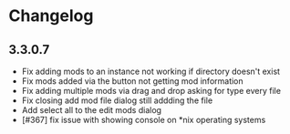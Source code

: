 # Changelog

## 3.3.0.7

- Fix adding mods to an instance not working if directory doesn't exist
- Fix mods added via the button not getting mod information
- Fix adding multiple mods via drag and drop asking for type every file
- Fix closing add mod file dialog still addding the file
- Add select all to the edit mods dialog
- [#367] fix issue with showing console on *nix operating systems
